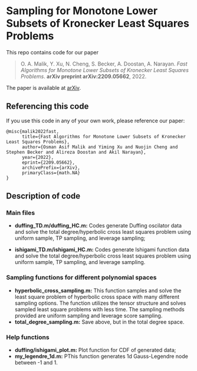 # Sampling for Monotone Lower Subsets of Kronecker Least Squares Problems

This repo contains code for our paper 
> O. A. Malik, Y. Xu, N. Cheng, S. Becker, A. Doostan, A. Narayan.
> *Fast Algorithms for Monotone Lower Subsets of Kronecker Least Squares Problems*.
> **arXiv preprint arXiv:2209.05662**,
> 2022.

The paper is available at [arXiv](https://arxiv.org/abs/2209.05662).

## Referencing this code

If you use this code in any of your own work, please reference our paper:
```
@misc{malik2022fast,
      title={Fast Algorithms for Monotone Lower Subsets of Kronecker Least Squares Problems}, 
      author={Osman Asif Malik and Yiming Xu and Nuojin Cheng and Stephen Becker and Alireza Doostan and Akil Narayan},
      year={2022},
      eprint={2209.05662},
      archivePrefix={arXiv},
      primaryClass={math.NA}
}
```

## Description of code

### Main files
- **duffing\_TD.m/duffing\_HC.m:** Codes generate Duffing oscilator data and solve the total degree/hyperbolic cross least squares problem using uniform sample, TP sampling, and leverage sampling;

- **ishigami\_TD.m/ishigami\_HC.m:** Codes generate Ishigami function data and solve the total degree/hyperbolic cross least squares problem using uniform sample, TP sampling, and leverage sampling.

### Sampling functions for different polynomial spaces 

- **hyperbolic\_cross\_sampling.m:** This function samples and solve the least square problem of hyperbolic cross space with many different sampling options. The function utilizes the tensor structure and solves sampled least square problems with less time. The sampling methods provided are uniform sampling and leverage score sampling. 
- **total\_degree\_sampling.m:** Save above, but in the total degree space.

### Help functions

- **duffing/ishigami\_plot.m:** Plot function for CDF of generated data;
- **my\_legendre\_1d.m:** PThis function generates 1d Gauss-Legendre node between -1 and 1.
